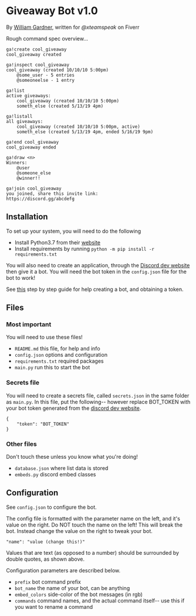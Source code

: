 # Giveaway Bot v1.0
By [William Gardner](https://github.com/wg4568/), written for _@xteamspeak_ on Fiverr

Rough command spec overview...

```
ga!create cool_giveaway
cool_giveaway created

ga!inspect cool_giveaway
cool_giveaway (created 10/10/10 5:00pm)
    @some_user - 5 entries
    @someoneelse - 1 entry

ga!list
active giveaways:
    cool_giveaway (created 10/10/10 5:00pm)
    someth_else (created 5/13/19 4pm)

ga!listall
all giveaways:
    cool_giveaway (created 10/10/10 5:00pm, active)
    someth_else (created 5/13/19 4pm, ended 5/16/19 9pm)

ga!end cool_giveaway
cool_giveaway ended

ga!draw <n>
Winners:
    @user
    @someone_else
    @winner!!

ga!join cool_giveaway
you joined, share this invite link:
https://discord.gg/abcdefg
```

## Installation

To set up your system, you will need to do the following

- Install Python3.7 from their [website](https://www.python.org/)
- Install requirements by running `python -m pip install -r requirements.txt`

You will also need to create an application, through the [Discord dev website](https://discordapp.com/developers/) then give it a bot. You will need the bot token in the `config.json` file for the bot to work!

See [this](https://github.com/reactiflux/discord-irc/wiki/Creating-a-discord-bot-&-getting-a-token) step by step guide for help creating a bot, and obtaining a token.

## Files

### Most important

You will need to use these files!

- `README.md` this file, for help and info
- `config.json` options and configuration
- `requirements.txt` required packages
- `main.py` run this to start the bot

### Secrets file

You will need to create a secrets file, called `secrets.json` in the same folder as `main.py`. In this file, put the following-- however replace BOT_TOKEN with your bot token generated from the [discord dev website](https://discordapp.com/developers/).

```
{
	"token": "BOT_TOKEN"
}
```

### Other files

Don't touch these unless you know what you're doing!

- `database.json` where list data is stored
- `embeds.py` discord embed classes

## Configuration

See `config.json` to configure the bot.

The config file is formatted with the parameter name on the left, and it's value on the right. Do NOT touch the name on the left! This will break the bot. Instead change the value on the right to tweak your bot.

    "name": "value (change this!)"

Values that are text (as opposed to a number) should be surrounded by double quotes, as shown above.

 Configuration parameters are described below.

- `prefix` bot command prefix
- `bot_name` the name of your bot, can be anything
- `embed_colors` side-color of the bot messages (in rgb)
- `commands` command names, and the actual command itself-- use this if you want to rename a command